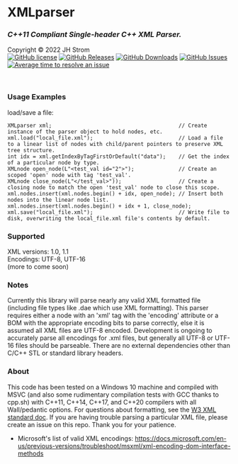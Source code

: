 # XMLparser
### _C++11 Compliant Single-header C++ XML Parser._  

Copyright &copy; 2022 JH Strom  
[![GitHub license](https://img.shields.io/badge/license-MIT-blue.svg)](https://raw.githubusercontent.com/jstrom2002/XMLparser/main/LICENSE)
[![GitHub Releases](https://img.shields.io/github/release/jstrom2002/XMLparser.svg)](https://github.com/jstrom2002/json/releases)
[![GitHub Downloads](https://img.shields.io/github/downloads/jstrom2002/XMLparser/total)](https://github.com/jstrom2002/json/releases)
[![GitHub Issues](https://img.shields.io/github/issues/jstrom2002/XMLparser.svg)](https://github.com/jstrom2002/XMLparser/issues)
[![Average time to resolve an issue](https://isitmaintained.com/badge/resolution/jstrom2002/XMLparser.svg)](https://isitmaintained.com/project/jstrom2002/XMLparser "Average time to resolve an issue")
  
<br>

### Usage Examples  
load/save a file:
````
XMLparser xml;                                        // Create instance of the parser object to hold nodes, etc.
xml.load("local_file.xml");                           // Load a file to a linear list of nodes with child/parent pointers to preserve XML tree structure.
int idx = xml.getIndexByTagFirstOrDefault("data");    // Get the index of a particular node by type.
XMLnode open_node(L"<test_val id="2">");              // Create an scoped 'open' node with tag 'test_val'.
XMLnode close_node(L"</test_val>"));                  // Create a closing node to match the open 'test_val' node to close this scope.
xml.nodes.insert(xml.nodes.begin() + idx, open_node); // Insert both nodes into the linear node list.
xml.nodes.insert(xml.nodes.begin() + idx + 1, close_node);
xml.save("local_file.xml");                           // Write file to disk, overwriting the local_file.xml file's contents by default.
````

### Supported  
XML versions: 1.0, 1.1  
Encodings: UTF-8, UTF-16  
(more to come soon)  

### Notes  
Currently this library will parse nearly any valid XML formatted file (including file types like .dae which use XML formatting). This parser requires either a node with an 'xml' tag with the 'encoding' attribute or a BOM with the appropriate encoding bits to parse correctly, else it is assumed all XML files are UTF-8 encoded. Development is ongoing to accurately parse all encodings for .xml files, but generally all UTF-8 or UTF-16 files should be parseable. There are no external dependencies other than C/C++ STL or standard library headers.  
  
  
### About  
This code has been tested on a Windows 10 machine and compiled with MSVC (and also some rudimentary compilation tests with GCC thanks to cpp.sh) with C++11, C++14, C++17, and C++20 compilers with all Wall/pedantic options. For questions about formatting, see the [W3 XML standard doc](https://www.w3.org/TR/xml/).  If you are having trouble parsing a particular XML file, please create an issue on this repo. Thank you for your patience.  

- Microsoft's list of valid XML encodings:  https://docs.microsoft.com/en-us/previous-versions/troubleshoot/msxml/xml-encoding-dom-interface-methods
